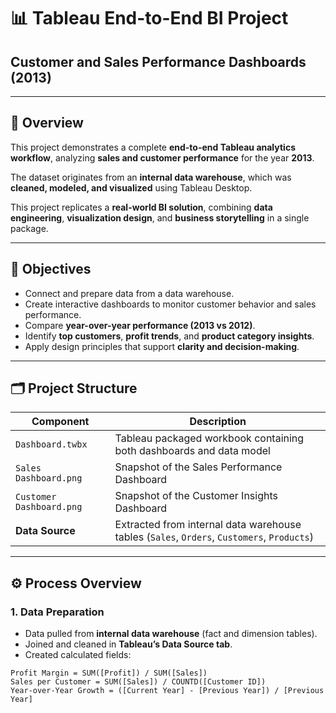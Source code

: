 # 📊 Tableau End-to-End BI Project
## Customer and Sales Performance Dashboards (2013)

---

## 🧩 Overview
This project demonstrates a complete **end-to-end Tableau analytics workflow**, analyzing **sales and customer performance** for the year **2013**.

The dataset originates from an **internal data warehouse**, which was **cleaned, modeled, and visualized** using Tableau Desktop.

This project replicates a **real-world BI solution**, combining **data engineering**, **visualization design**, and **business storytelling** in a single package.

---

## 🎯 Objectives
- Connect and prepare data from a data warehouse.
- Create interactive dashboards to monitor customer behavior and sales performance.
- Compare **year-over-year performance (2013 vs 2012)**.
- Identify **top customers**, **profit trends**, and **product category insights**.
- Apply design principles that support **clarity and decision-making**.

---

## 🗂️ Project Structure

| Component | Description |
|-----------|-------------|
| `Dashboard.twbx` | Tableau packaged workbook containing both dashboards and data model |
| `Sales Dashboard.png` | Snapshot of the Sales Performance Dashboard |
| `Customer Dashboard.png` | Snapshot of the Customer Insights Dashboard |
| **Data Source** | Extracted from internal data warehouse tables (`Sales`, `Orders`, `Customers`, `Products`) |

---

## ⚙️ Process Overview

### 1. Data Preparation
- Data pulled from **internal data warehouse** (fact and dimension tables).
- Joined and cleaned in **Tableau’s Data Source tab**.
- Created calculated fields:

```text
Profit Margin = SUM([Profit]) / SUM([Sales])
Sales per Customer = SUM([Sales]) / COUNTD([Customer ID])
Year-over-Year Growth = ([Current Year] - [Previous Year]) / [Previous Year]

